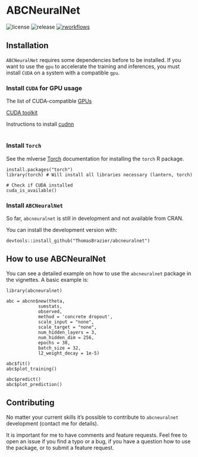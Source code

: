 # ABCNeuralNet


![license](https://badgen.net/badge/license/GPL-3.0/blue)
![release](https://badgen.net/badge/release/0.1.0/blue?icon=github)
[![rworkflows](https://github.com/ThomasBrazier/abcneuralnet/actions/workflows/r.yml/badge.svg)](https://github.com/ThomasBrazier/abcneuralnet/actions/workflows/r.yml)



## Installation

`ABCNeuralNet` requires some dependencies before to be installed. If you want to use the `gpu` to accelerate the training and inferences, you must install `CUDA` on a system with a compatible `gpu`.

### Install `CUDA` for GPU usage

The list of CUDA-compatible [GPUs](https://developer.nvidia.com/cuda-gpus#compute)

[CUDA toolkit](https://docs.nvidia.com/cuda/archive/11.7.0/)

Instructions to install [cudnn](https://developer.nvidia.com/cudnn)
# 
### Install `Torch`

See the mlverse [Torch](https://torch.mlverse.org/docs/articles/installation) documentation for installing the `torch` R package.

```
install.packages("torch")
library(torch) # Will install all libraries necessary (lantern, torch)

# Check if CUDA installed
cuda_is_available()
```

### Install `ABCNeuralNet`

So far, `abcneuralnet` is still in development and not available from CRAN.


You can install the development version with:

```
devtools::install_github("ThomasBrazier/abcneuralnet")
```


## How to use ABCNeuralNet

You can see a detailed example on how to use the `abcneuralnet` package in the vignettes. A basic example is:

```
library(abcneuralnet) 

abc = abcnn$new(theta,
            sumstats,
            observed,
            method = 'concrete dropout',
            scale_input = "none",
            scale_target = "none",
            num_hidden_layers = 3,
            num_hidden_dim = 256,
            epochs = 30,
            batch_size = 32,
            l2_weight_decay = 1e-5)
            
abc$fit()
abc$plot_training()

abc$predict()
abc$plot_prediction()
```



## Contributing


No matter your current skills it’s possible to contribute to `abcneuralnet` development (contact me for details).


It is important for me to have comments and feature requests. Feel free to open an issue if you find a typo or a bug, if you have a question how to use the package, or to submit a feature request.
